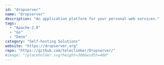 ```yaml
---
id: "dropserver"
name: "Dropserver"
description: "An application platform for your personal web services."
tags:
  - "Apache-2.0"
  - "Go"
  - "Deno"
category: "Self-hosting Solutions"
website: "https://dropserver.org"
repo: "https://github.com/teleclimber/Dropserver/"
#image: "/placeholder.svg?height=300&width=400"
---
```


